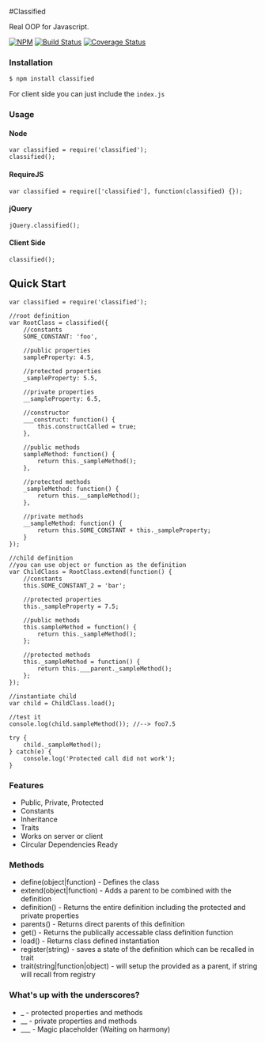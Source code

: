 #Classified

  Real OOP for Javascript.


[![NPM](https://badge.fury.io/js/classified.svg)](https://www.npmjs.org/package/classified)
[![Build Status](https://api.travis-ci.org/cblanquera/classified.png)](https://travis-ci.org/cblanquera/classified/)
[![Coverage Status](https://img.shields.io/coveralls/cblanquera/classified.svg)](https://coveralls.io/r/cblanquera/classified)


### Installation

```bash
$ npm install classified
```

  For client side you can just include the `index.js`

### Usage

#### Node

```
var classified = require('classified');
classified();
```

#### RequireJS

```
var classified = require(['classified'], function(classified) {});
```

#### jQuery

```
jQuery.classified();
```

#### Client Side

```
classified();
```

## Quick Start

```
var classified = require('classified');

//root definition
var RootClass = classified({
	//constants
	SOME_CONSTANT: 'foo',
	
	//public properties
	sampleProperty: 4.5,
	
	//protected properties
	_sampleProperty: 5.5,
	
	//private properties
	__sampleProperty: 6.5,
	
	//constructor
	___construct: function() {
		this.constructCalled = true;
	},
	
	//public methods
	sampleMethod: function() {
		return this._sampleMethod();
	},
	
	//protected methods
	_sampleMethod: function() {
		return this.__sampleMethod();
	},
	
	//private methods
	__sampleMethod: function() {
		return this.SOME_CONSTANT + this._sampleProperty;
	}
});

//child definition
//you can use object or function as the definition
var ChildClass = RootClass.extend(function() {
	//constants
	this.SOME_CONSTANT_2 = 'bar';
	
	//protected properties
	this._sampleProperty = 7.5;
	
	//public methods
	this.sampleMethod = function() {
		return this._sampleMethod();
	};
	
	//protected methods
	this._sampleMethod = function() {
		return this.___parent._sampleMethod();
	};
});

//instantiate child
var child = ChildClass.load();

//test it
console.log(child.sampleMethod()); //--> foo7.5

try {
	child._sampleMethod();
} catch(e) {
	console.log('Protected call did not work');
}
```

### Features

  * Public, Private, Protected
  * Constants
  * Inheritance
  * Traits
  * Works on server or client
  * Circular Dependencies Ready

### Methods

  * define(object|function) - Defines the class
  * extend(object|function) - Adds a parent to be combined with the definition
  * definition() - Returns the entire definition including the protected and private properties
  * parents() - Returns direct parents of this definition
  * get() - Returns the publically accessable class definition function
  * load() - Returns class defined instantiation
  * register(string) - saves a state of the definition which can be recalled in trait
  * trait(string|function|object) - will setup the provided as a parent, if string will recall from registry

### What's up with the underscores?

  * _ - protected properties and methods
  * __ - private properties and methods
  * ___ - Magic placeholder (Waiting on harmony)
